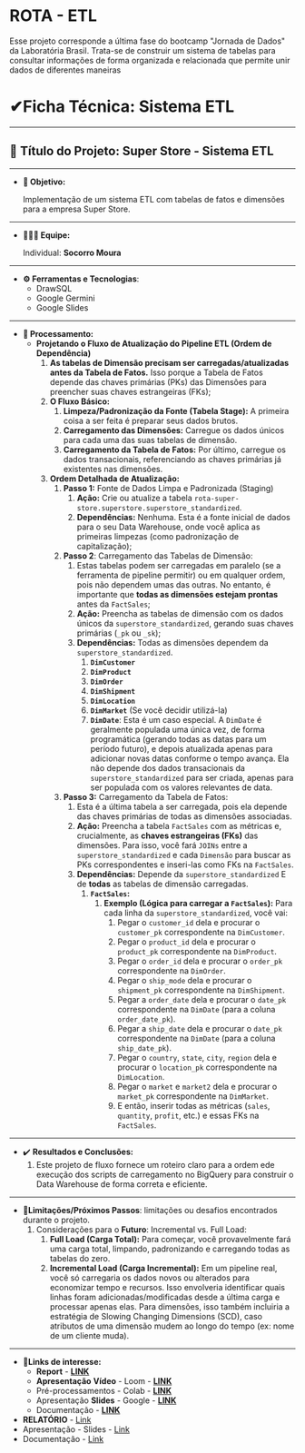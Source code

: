 # ROTA - ETL
Esse projeto corresponde a última fase do bootcamp "Jornada de Dados" da Laboratória Brasil. Trata-se de construir um sistema de tabelas para consultar informações de forma organizada e relacionada que permite unir dados de diferentes maneiras

# **✔Ficha Técnica**: S**istema ETL**

---

## **📰 Título do Projeto**: **Super Store - Sistema ETL**

---

- **🎯 Objetivo:**
    
    Implementação de um sistema ETL com tabelas de fatos e dimensões para a empresa Super Store.
    

---

- **👩🏽‍🦱 Equipe:**
    
    Individual: **Socorro Moura**
    

---

- **⚙ Ferramentas e Tecnologias**:
    - DrawSQL
    - Google Germini
    - Google Slides

---

- **📑 Processamento:**
    - **Projetando o Fluxo de Atualização do Pipeline ETL (Ordem de Dependência)**
        1. **As tabelas de Dimensão precisam ser carregadas/atualizadas antes da Tabela de Fatos.** Isso porque a Tabela de Fatos depende das chaves primárias (PKs) das Dimensões para preencher suas chaves estrangeiras (FKs);
        2. **O Fluxo Básico:**
            1. **Limpeza/Padronização da Fonte (Tabela Stage):** A primeira coisa a ser feita é preparar seus dados brutos.
            2. **Carregamento das Dimensões:** Carregue os dados únicos para cada uma das suas tabelas de dimensão.
            3. **Carregamento da Tabela de Fatos:** Por último, carregue os dados transacionais, referenciando as chaves primárias já existentes nas dimensões.
        3. **Ordem Detalhada de Atualização:**
            1. **Passo 1:** Fonte de Dados Limpa e Padronizada (Staging)
                1. **Ação:** Crie ou atualize a tabela `rota-super-store.superstore.superstore_standardized`.
                2. **Dependências:** Nenhuma. Esta é a fonte inicial de dados para o seu Data Warehouse, onde você aplica as primeiras limpezas (como padronização de capitalização);
            2. **Passo 2**: Carregamento das Tabelas de Dimensão:
                1. Estas tabelas podem ser carregadas em paralelo (se a ferramenta de pipeline permitir) ou em qualquer ordem, pois não dependem umas das outras. No entanto, é importante que **todas as dimensões estejam prontas** antes da `FactSales`;
                2. **Ação:** Preencha as tabelas de dimensão com os dados únicos da `superstore_standardized`, gerando suas chaves primárias (`_pk` ou `_sk`);
                3. **Dependências:** Todas as dimensões dependem da `superstore_standardized`.
                    1. **`DimCustomer`**
                    2. **`DimProduct`**
                    3. **`DimOrder`**
                    4. **`DimShipment`**
                    5. **`DimLocation`**
                    6. **`DimMarket`** (Se você decidir utilizá-la)
                    7. **`DimDate`**: Esta é um caso especial. A `DimDate` é geralmente populada uma única vez, de forma programática (gerando todas as datas para um período futuro), e depois atualizada apenas para adicionar novas datas conforme o tempo avança. Ela não depende dos dados transacionais da `superstore_standardized` para ser criada, apenas para ser populada com os valores relevantes de data.
            3. **Passo 3:** Carregamento da Tabela de Fatos:
                1. Esta é a última tabela a ser carregada, pois ela depende das chaves primárias de todas as dimensões associadas.
                2. **Ação:** Preencha a tabela `FactSales` com as métricas e, crucialmente, as **chaves estrangeiras (FKs)** das dimensões. Para isso, você fará `JOINs` entre a `superstore_standardized` e cada `Dimensão` para buscar as PKs correspondentes e inseri-las como FKs na `FactSales`.
                3. **Dependências:** Depende da `superstore_standardized` E de **todas** as tabelas de dimensão carregadas.
                    1. **`FactSales`:**
                        1. **Exemplo (Lógica para carregar a `FactSales`):**
                        Para cada linha da `superstore_standardized`, você vai:
                            1. Pegar o `customer_id` dela e procurar o `customer_pk` correspondente na `DimCustomer`.
                            2. Pegar o `product_id` dela e procurar o `product_pk` correspondente na `DimProduct`.
                            3. Pegar o `order_id` dela e procurar o `order_pk` correspondente na `DimOrder`.
                            4. Pegar o `ship_mode` dela e procurar o `shipment_pk` correspondente na `DimShipment`.
                            5. Pegar a `order_date` dela e procurar o `date_pk` correspondente na `DimDate` (para a coluna `order_date_pk`).
                            6. Pegar a `ship_date` dela e procurar o `date_pk` correspondente na `DimDate` (para a coluna `ship_date_pk`).
                            7. Pegar o `country`, `state`, `city`, `region` dela e procurar o `location_pk` correspondente na `DimLocation`.
                            8. Pegar o `market` e `market2` dela e procurar o `market_pk` correspondente na `DimMarket`.
                            9. E então, inserir todas as métricas (`sales`, `quantity`, `profit`, etc.) e essas FKs na `FactSales`.

---

- ✔️ **Resultados e Conclusões:**
    1. Este projeto de fluxo fornece um roteiro claro para a ordem ede execução dos scripts de carregamento no BigQuery para construir o Data Warehouse de forma correta e eficiente.

---

- **🔐Limitações/Próximos Passos**: limitações ou desafios encontrados durante o projeto.
    1. Considerações para o **Futuro**: Incremental vs. Full Load:
        1. **Full Load (Carga Total):** Para começar, você provavelmente fará uma carga total, limpando, padronizando e carregando todas as tabelas do zero.
        2. **Incremental Load (Carga Incremental):** Em um pipeline real, você só carregaria os dados novos ou alterados para economizar tempo e recursos. Isso envolveria identificar quais linhas foram adicionadas/modificadas desde a última carga e processar apenas elas. Para dimensões, isso também incluiria a estratégia de Slowing Changing Dimensions (SCD), caso atributos de uma dimensão mudem ao longo do tempo (ex: nome de um cliente muda).

---

- **🔗Links de interesse:**
    - **Report** - [**LINK**](https://www.canva.com/design/DAGrLlbqUl8/YymYoX7SsHm04IZzzTqvzg/view?utm_content=DAGrLlbqUl8&utm_campaign=designshare&utm_medium=link2&utm_source=uniquelinks&utlId=h229f5a605d)
    - **Apresentação** **Vídeo** - Loom - [**LINK**](https://www.loom.com/share/0b47cd90f19d411bb0a2479640b260f6?sid=724b3c64-2427-43bc-98ee-d2b90dab2270)
    - Pré-processamentos - Colab - [**LINK**](https://colab.research.google.com/drive/197KmDsDNQjx69fK8C18y3pubkdeRrCY-?usp=sharing)
    - Apresentação **Slides** - Google - [**LINK**](https://docs.google.com/presentation/d/1G0QkbNVSawZ18NB3iG1LDH89gP_2Q4fu/edit?usp=sharing&ouid=112139985510828764174&rtpof=true&sd=true)
    - Documentação - [**LINK**](https://docs.google.com/document/d/1sjPFGlOw0Jvfone7gm9QVOWnRIItEke2Je_x6tHOPxg/edit?usp=sharing)
- **RELATÓRIO** - [Link](https://www.canva.com/design/DAGsDiF4GI0/ZNa1fdHdc83-9UpAkV5Qfg/view?utm_content=DAGsDiF4GI0&utm_campaign=designshare&utm_medium=link2&utm_source=uniquelinks&utlId=h40d09a42b0)
- Apresentação - Slides - [Link](https://docs.google.com/presentation/d/1Au0cPppyrUjsxSu5cg05aX0yrAHZMCWV_XhSMFRv5O4/edit?usp=sharing)
- Documentação - [Link](https://docs.google.com/document/d/1iilD5HPSJPigssfxwgxgj9hF1iSnVasBSZ0mJBz878c/edit?usp=sharing)
